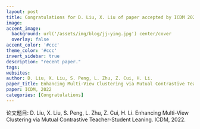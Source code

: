 ```yaml
---
layout: post
title: Congratulations for D. Liu, X. Liu of paper accepted by ICDM 2022!
image:
accent_image:
  background: url('/assets/img/blog/jj-ying.jpg') center/cover
  overlay: false
accent_color: '#ccc'
theme_color: '#ccc'
invert_sidebar: true
description: "recent paper."
tags: 
websites: 
author: D. Liu, X. Liu, S. Peng, L. Zhu, Z. Cui, H. Li.
paper_title: Enhancing Multi-View Clustering via Mutual Contrastive Teacher-Student Leaning.
paper: ICDM, 2022
categories: [Congratulations]
---
```



论文题目: D. Liu, X. Liu, S. Peng, L. Zhu, Z. Cui, H. Li. Enhancing Multi-View Clustering via Mutual Contrastive Teacher-Student Leaning. ICDM, 2022.
